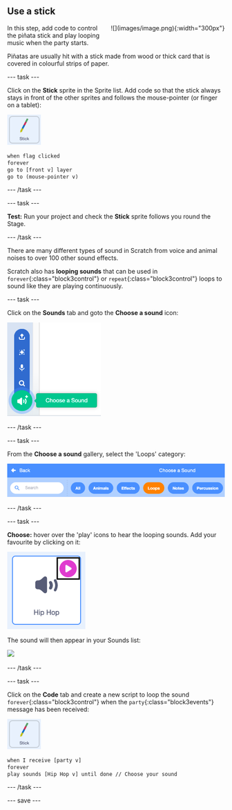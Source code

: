 ## Use a stick

<div style="display: flex; flex-wrap: wrap">
<div style="flex-basis: 200px; flex-grow: 1; margin-right: 15px;">
 In this step, add code to control the piñata stick and play looping music when the party starts. 
</div>
<div>
![](images/image.png){:width="300px"}
</div>
</div>

Piñatas are usually hit with a stick made from wood or thick card that is covered in colourful strips of paper.

--- task ---

Click on the **Stick** sprite in the Sprite list. Add code so that the stick always stays in front of the other sprites and follows the mouse-pointer (or finger on a tablet):

![The Stick sprite icon](images/stick-sprite.png)

```blocks3
when flag clicked
forever
go to [front v] layer
go to (mouse-pointer v)
```

--- /task ---

--- task ---

**Test:** Run your project and check the **Stick** sprite follows you round the Stage.

--- /task ---

There are many different types of sound in Scratch from voice and animal noises to over 100 other sound effects. 

Scratch also has **looping sounds** that can be used in `forever`{:class="block3control"} or `repeat`{:class="block3control"} loops to sound like they are playing continuously. 

--- task ---

Click on the **Sounds** tab and goto the **Choose a sound** icon:

![](images/sound-icon.png)

--- /task ---

--- task ---

From the **Choose a sound** gallery, select the 'Loops' category:

![](images/loops-category.png)

--- /task ---

--- task ---

**Choose:** hover over the 'play' icons to hear the looping sounds. Add your favourite by clicking on it:

![](images/play-icon.png)

The sound will then appear in your Sounds list:

![](images/sounds-list.png)

--- /task ---

--- task ---

Click on the **Code** tab and create a new script to loop the sound `forever`{:class="block3control"} when the `party`{:class="block3events"} message has been received:

![The Stick sprite icon](images/stick-sprite.png)

```blocks3
when I receive [party v]
forever
play sounds [Hip Hop v] until done // Choose your sound
```

--- /task ---

--- save ---